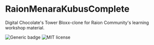 # RaionMenaraKubusComplete
Digital Chocolate's Tower Bloxx-clone for Raion Community's learning workshop material.
  
![Generic badge](https://img.shields.io/badge/Version-v1.0.0-green.svg)
![MIT license](https://img.shields.io/badge/License-MIT-blue.svg)
